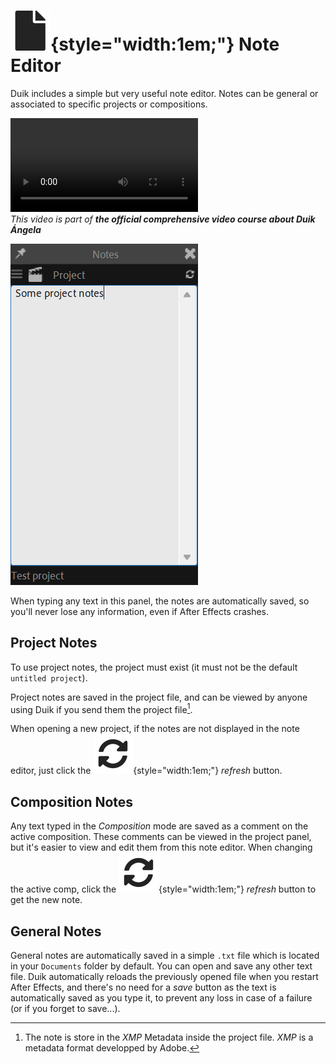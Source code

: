 # ![](../img/duik/icons/file.svg){style="width:1em;"} Note Editor

Duik includes a simple but very useful note editor. Notes can be general or associated to specific projects or compositions.

![RXLAB_VIDEO](https://rxlaboratory.org/wp-content/uploads/rx-videos/Duik17_B03_Notes__EN_720.mp4)  
*This video is part of __the official comprehensive video course about Duik Ángela__*

![](../img/duik/notes.png)

When typing any text in this panel, the notes are automatically saved, so you'll never lose any information, even if After Effects crashes.

## Project Notes

To use project notes, the project must exist (it must not be the default `untitled project`).

Project notes are saved in the project file, and can be viewed by anyone using Duik if you send them the project file[^xmp].

[^xmp]: The note is store in the *XMP* Metadata inside the project file. *XMP* is a metadata format developped by Adobe.

When opening a new project, if the notes are not displayed in the note editor, just click the ![](../img/duik/icons/update.svg){style="width:1em;"} *refresh* button.

## Composition Notes

Any text typed in the *Composition* mode are saved as a comment on the active composition. These comments can be viewed in the project panel, but it's easier to view and edit them from this note editor. When changing the active comp, click the ![](../img/duik/icons/update.svg){style="width:1em;"} *refresh* button to get the new note.

## General Notes

General notes are automatically saved in a simple `.txt` file which is located in your `Documents` folder by default. You can open and save any other text file. Duik automatically reloads the previously opened file when you restart After Effects, and there's no need for a *save* button as the text is automatically saved as you type it, to prevent any loss in case of a failure (or if you forget to save...).
